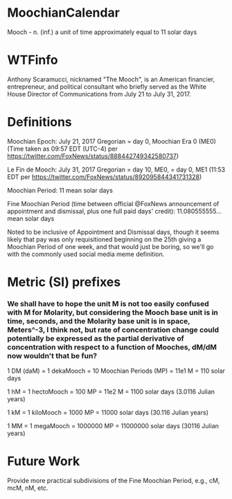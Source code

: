 # MoochianCalendar
Mooch - n. (inf.) a unit of time approximately equal to 11 solar days

# WTFinfo
Anthony Scaramucci, nicknamed "The Mooch", is an American financier, entrepreneur, and political consultant who briefly served as the White House Director of Communications from July 21 to July 31, 2017. 

# Definitions
Moochian Epoch: July 21, 2017 Gregorian = day 0, Moochian Era 0 (ME0) (Time taken as 09:57 EDT (UTC-4) per https://twitter.com/FoxNews/status/888442749342580737)

Le Fin de Mooch: July 31, 2017 Gregorian = day 10, ME0, = day 0, ME1 (11:53 EDT per https://twitter.com/FoxNews/status/892095844341731328)

Moochian Period: 11 mean solar days

Fine Moochian Period (time between official @FoxNews announcement of appointment and dismissal, plus one full paid days' credit): 11.080555555... mean solar days

Noted to be inclusive of Appointment and Dismissal days, though it seems likely
that pay was only requisitioned beginning on the 25th giving a Moochian Period of
one week, and that would just be boring, so we'll go with the commonly used
social media meme definition.

# Metric (SI) prefixes

### We shall have to hope the unit M is not too easily confused with M for Molarity, but considering the Mooch base unit is in time, seconds, and the Molarity base unit is in space, Meters^-3, I think not, but rate of concentration change could potentially be expressed as the partial derivative of concentration with respect to a function of Mooches, dM/dM now wouldn't that be fun?

1 DM (daM) = 1 dekaMooch = 10 Moochian Periods (MP) = 11e1 M = 110 solar days

1 hM = 1 hectoMooch = 100 MP = 11e2 M = 1100 solar days (3.0116 Julian years)

1 kM = 1 kiloMooch = 1000 MP = 11000 solar days (30.116 Julian years)

1 MM = 1 megaMooch = 1000000 MP = 11000000 solar days (30116 Julian years)

# Future Work
Provide more practical subdivisions of the Fine Moochian Period, e.g., cM, mcM, nM, etc. 

